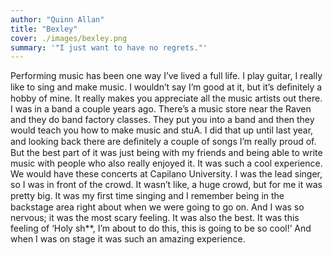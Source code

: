 ```yaml
---
author: "Quinn Allan"
title: "Bexley"
cover: ./images/bexley.png
summary: '"I just want to have no regrets."'
---
```

Performing music has been one way I’ve lived a full life. I play guitar, I really like to sing and
make music. I wouldn’t say I’m good at it, but it’s deﬁnitely a hobby of mine. It really makes
you appreciate all the music artists out there. I was in a band a couple years ago. There’s a
music store near the Raven and they do band factory classes. They put you into a band and
then they would teach you how to make music and stuA. I did that up until last year, and
looking back there are deﬁnitely a couple of songs I’m really proud of. But the best part of it
was just being with my friends and being able to write music with people who also really
enjoyed it. It was such a cool experience. We would have these concerts at Capilano
University. I was the lead singer, so I was in front of the crowd. It wasn’t like, a huge crowd,
but for me it was pretty big. It was my ﬁrst time singing and I remember being in the
backstage area right about when we were going to go on. And I was so nervous; it was the
most scary feeling. It was also the best. It was this feeling of ‘Holy sh**, I’m about to do this,
this is going to be so cool!’ And when I was on stage it was such an amazing experience.